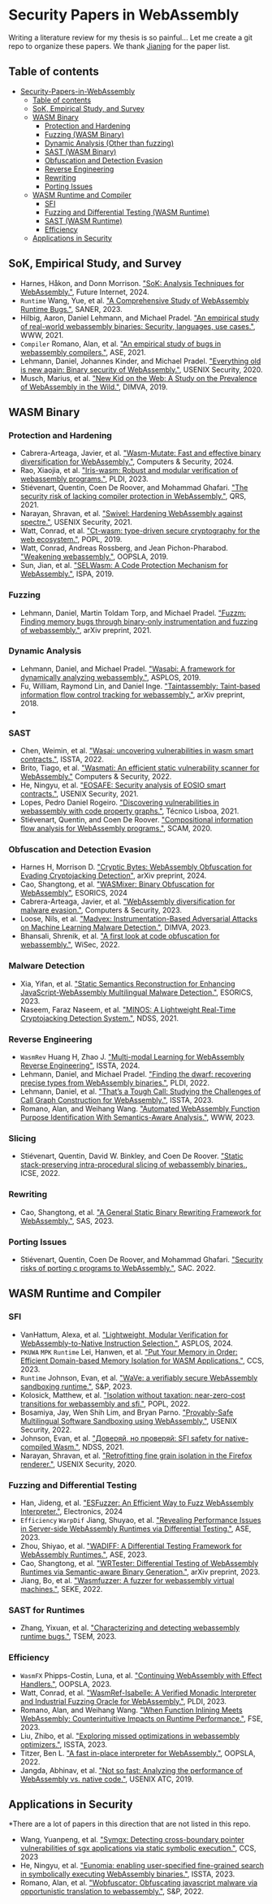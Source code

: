 # Security Papers in WebAssembly
Writing a literature review for my thesis is so painful... Let me create a git repo to organize these papers. We thank [Jianing](https://wasm.jianing.wang/#/papers) for the paper list.

## Table of contents
- [Security-Papers-in-WebAssembly](#security-papers-in-webassembly)
	- [Table of contents](#table-of-contents)
	- [SoK, Empirical Study, and Survey](sok,-empirical-study,-and-survey)
	- [WASM Binary](#wasm-binary)
	  - [Protection and Hardening](#protection-and-hardening)
	  - [Fuzzing (WASM Binary)](#fuzzing)
	  - [Dynamic Analysis (Other than fuzzing)](dynamic-analysis)
	  - [SAST (WASM Binary)](#sast)
	  - [Obfuscation and Detection Evasion](#obfuscation-and-detection-evasion)
	  - [Reverse Engineering](#reverse-engineering)
	  - [Rewriting](#rewriting)
	  - [Porting Issues](#porting-issues)
	- [WASM Runtime and Compiler](#wasm-runtime-and-compiler)
 		- [SFI](#sfi)
 		- [Fuzzing and Differential Testing (WASM Runtime)](#fuzzing-and-differential-testing)
 		- [SAST (WASM Runtime)](#sast-for-runtimes)
		- [Efficiency](#efficiency)
	- [Applications in Security](#applications-in-security)

## SoK, Empirical Study, and Survey
- Harnes, Håkon, and Donn Morrison. ["SoK: Analysis Techniques for WebAssembly."](https://www.mdpi.com/1999-5903/16/3/84/pdf), Future Internet, 2024.
- `Runtime` Wang, Yue, et al. ["A Comprehensive Study of WebAssembly Runtime Bugs."](https://ieeexplore.ieee.org/abstract/document/10123536), SANER, 2023.
- Hilbig, Aaron, Daniel Lehmann, and Michael Pradel. ["An empirical study of real-world webassembly binaries: Security, languages, use cases."](https://www.software-lab.org/publications/www2021.pdf), WWW, 2021.
- `Compiler` Romano, Alan, et al. ["An empirical study of bugs in webassembly compilers."](https://par.nsf.gov/servlets/purl/10312862), ASE, 2021.
- Lehmann, Daniel, Johannes Kinder, and Michael Pradel. ["Everything old is new again: Binary security of WebAssembly."](https://www.usenix.org/system/files/sec20-lehmann.pdf), USENIX Security, 2020.
- Musch, Marius, et al. ["New Kid on the Web: A Study on the Prevalence of WebAssembly in the Wild."](https://intellisec.org/pubs/2019a-dimva.pdf), DIMVA, 2019.

## WASM Binary
  
### Protection and Hardening
- Cabrera-Arteaga, Javier, et al. ["Wasm-Mutate: Fast and effective binary diversification for WebAssembly."](https://www.sciencedirect.com/science/article/pii/S0167404824000324), Computers & Security, 2024.
- Rao, Xiaojia, et al. ["Iris-wasm: Robust and modular verification of webassembly programs."](https://dl.acm.org/doi/pdf/10.1145/3591265), PLDI, 2023.
- Stiévenart, Quentin, Coen De Roover, and Mohammad Ghafari. ["The security risk of lacking compiler protection in WebAssembly."](https://arxiv.org/pdf/2111.01421), QRS, 2021.
- Narayan, Shravan, et al. ["Swivel: Hardening WebAssembly against spectre."](https://www.usenix.org/system/files/sec21-narayan.pdf), USENIX Security, 2021.
- Watt, Conrad, et al. ["Ct-wasm: type-driven secure cryptography for the web ecosystem."](https://dl.acm.org/doi/pdf/10.1145/3290390), POPL, 2019.
- Watt, Conrad, Andreas Rossberg, and Jean Pichon-Pharabod. ["Weakening webassembly."](https://dl.acm.org/doi/pdf/10.1145/3360559), OOPSLA, 2019.
- Sun, Jian, et al. ["SELWasm: A Code Protection Mechanism for WebAssembly."](https://ieeexplore.ieee.org/abstract/document/9047432), ISPA, 2019.


### Fuzzing
- Lehmann, Daniel, Martin Toldam Torp, and Michael Pradel. ["Fuzzm: Finding memory bugs through binary-only instrumentation and fuzzing of webassembly."](https://arxiv.org/pdf/2110.15433), arXiv preprint, 2021.

### Dynamic Analysis 
- Lehmann, Daniel, and Michael Pradel. ["Wasabi: A framework for dynamically analyzing webassembly."](https://arxiv.org/pdf/1808.10652), ASPLOS, 2019.
- Fu, William, Raymond Lin, and Daniel Inge. ["Taintassembly: Taint-based information flow control tracking for webassembly."](https://arxiv.org/pdf/1802.01050), arXiv preprint, 2018.
- 
### SAST
- Chen, Weimin, et al. ["Wasai: uncovering vulnerabilities in wasm smart contracts."](https://dl.acm.org/doi/pdf/10.1145/3533767.3534218), ISSTA, 2022.
- Brito, Tiago, et al. ["Wasmati: An efficient static vulnerability scanner for WebAssembly."](https://www.sciencedirect.com/science/article/pii/S0167404822001407) Computers & Security, 2022.
- He, Ningyu, et al. ["EOSAFE: Security analysis of EOSIO smart contracts."](https://www.usenix.org/system/files/sec21-he-ningyu.pdf), USENIX Security, 2021.
- Lopes, Pedro Daniel Rogeiro. ["Discovering vulnerabilities in webassembly with code property graphs."](https://syssec.dpss.inesc-id.pt/projects/tr-wasmati.pdf), Técnico Lisboa, 2021.
- Stiévenart, Quentin, and Coen De Roover. ["Compositional information flow analysis for WebAssembly programs."](https://cris.vub.be/ws/files/75991494/informationflow_copyright.pdf), SCAM, 2020.

### Obfuscation and Detection Evasion
- Harnes H, Morrison D. ["Cryptic Bytes: WebAssembly Obfuscation for Evading Cryptojacking Detection"](https://arxiv.org/pdf/2403.15197), arXiv preprint, 2024.
- Cao, Shangtong, et al. ["WASMixer: Binary Obfuscation for WebAssembly"](https://arxiv.org/pdf/2308.03123), ESORICS, 2024
- Cabrera-Arteaga, Javier, et al. ["WebAssembly diversification for malware evasion."](https://www.sciencedirect.com/science/article/pii/S0167404823002067), Computers & Security, 2023.
- Loose, Nils, et al. ["Madvex: Instrumentation-Based Adversarial Attacks on Machine Learning Malware Detection."](https://arxiv.org/pdf/2305.02559), DIMVA, 2023.
- Bhansali, Shrenik, et al. ["A first look at code obfuscation for webassembly."](https://dl.acm.org/doi/pdf/10.1145/3507657.3528560), WiSec, 2022.
  
### Malware Detection
- Xia, Yifan, et al. ["Static Semantics Reconstruction for Enhancing JavaScript-WebAssembly Multilingual Malware Detection."](https://arxiv.org/pdf/2310.17304), ESORICS, 2023.
- Naseem, Faraz Naseem, et al. ["MINOS: A Lightweight Real-Time Cryptojacking Detection System."](https://www.researchgate.net/profile/Ahmet-Aris/publication/349109071_MINOS_A_Lightweight_Real-Time_Cryptojacking_Detection_System/links/61488e123c6cb310697fba33/MINOS-A-Lightweight-Real-Time-Cryptojacking-Detection-System.pdf), NDSS, 2021.

### Reverse Engineering
- `WasmRev` Huang H, Zhao J. ["Multi-modal Learning for WebAssembly Reverse Engineering"](https://arxiv.org/pdf/2404.03171), ISSTA, 2024.
- Lehmann, Daniel, and Michael Pradel. ["Finding the dwarf: recovering precise types from WebAssembly binaries."](https://www.software-lab.org/publications/pldi2022.pdf), PLDI, 2022.
- Lehmann, Daniel, et al. ["That’s a Tough Call: Studying the Challenges of Call Graph Construction for WebAssembly."](https://dl.acm.org/doi/abs/10.1145/3597926.3598104), ISSTA, 2023.
- Romano, Alan, and Weihang Wang. ["Automated WebAssembly Function Purpose Identification With Semantics-Aware Analysis."](https://dl.acm.org/doi/pdf/10.1145/3543507.3583235), WWW, 2023.


### Slicing
- Stiévenart, Quentin, David W. Binkley, and Coen De Roover. ["Static stack-preserving intra-procedural slicing of webassembly binaries.](http://soft.vub.ac.be/Publications/2022/vub-tr-soft-22-04.pdf), ICSE, 2022.

### Rewriting
- Cao, Shangtong, et al. ["A General Static Binary Rewriting Framework for WebAssembly."](https://arxiv.org/pdf/2305.01454), SAS, 2023.

### Porting Issues
- Stiévenart, Quentin, Coen De Roover, and Mohammad Ghafari. ["Security risks of porting c programs to WebAssembly."](https://arxiv.org/pdf/2112.11745), SAC. 2022.


## WASM Runtime and Compiler

### SFI
- VanHattum, Alexa, et al. ["Lightweight, Modular Verification for WebAssembly-to-Native Instruction Selection."](https://cs.wellesley.edu/~avh/veri-isle-preprint.pdf), ASPLOS, 2024.
- `PKUWA` `MPK` `Runtime` Lei, Hanwen, et al. ["Put Your Memory in Order: Efficient Domain-based Memory Isolation for WASM Applications."](https://dl.acm.org/doi/pdf/10.1145/3576915.3623205), CCS, 2023.
- `Runtime` Johnson, Evan, et al. ["WaVe: a verifiably secure WebAssembly sandboxing runtime."](https://cseweb.ucsd.edu/~dstefan/pubs/johnson:2023:wave.pdf), S&P, 2023.
- Kolosick, Matthew, et al. ["Isolation without taxation: near-zero-cost transitions for webassembly and sfi."](https://dl.acm.org/doi/pdf/10.1145/3498688), POPL, 2022.
- Bosamiya, Jay, Wen Shih Lim, and Bryan Parno. ["Provably-Safe Multilingual Software Sandboxing using WebAssembly."](https://www.usenix.org/system/files/sec22-bosamiya.pdf), USENIX Security, 2022.
- Johnson, Evan, et al. ["Доверяй, но проверяй: SFI safety for native-compiled Wasm."](https://par.nsf.gov/servlets/purl/10228509), NDSS, 2021.
- Narayan, Shravan, et al. ["Retrofitting fine grain isolation in the Firefox renderer."](https://www.usenix.org/system/files/sec20-narayan.pdf), USENIX Security, 2020.

### Fuzzing and Differential Testing
- Han, Jideng, et al. ["ESFuzzer: An Efficient Way to Fuzz WebAssembly Interpreter."](https://www.mdpi.com/2079-9292/13/8/1498), Electronics, 2024
- `Efficiency` `WarpDif` Jiang, Shuyao, et al. ["Revealing Performance Issues in Server-side WebAssembly Runtimes via Differential Testing."](https://arxiv.org/pdf/2309.12167), ASE, 2023.
- Zhou, Shiyao, et al. ["WADIFF: A Differential Testing Framework for WebAssembly Runtimes."](https://ieeexplore.ieee.org/abstract/document/10298359), ASE, 2023.
- Cao, Shangtong, et al. ["WRTester: Differential Testing of WebAssembly Runtimes via Semantic-aware Binary Generation."](https://arxiv.org/html/2312.10456v1), arXiv preprint, 2023.
- Jiang, Bo, et al. ["Wasmfuzzer: A fuzzer for webassembly virtual machines."](https://ksiresearch.org/seke/seke22paper/paper165.pdf), SEKE, 2022.


### SAST for Runtimes
- Zhang, Yixuan, et al. ["Characterizing and detecting webassembly runtime bugs."](https://arxiv.org/pdf/2301.12102), TSEM, 2023.

### Efficiency
- `WasmFX` Phipps-Costin, Luna, et al. ["Continuing WebAssembly with Effect Handlers."](https://dl.acm.org/doi/pdf/10.1145/3622814), OOPSLA, 2023.
- Watt, Conrad, et al. ["WasmRef-Isabelle: A Verified Monadic Interpreter and Industrial Fuzzing Oracle for WebAssembly."](https://dl.acm.org/doi/pdf/10.1145/3591224), PLDI, 2023.
- Romano, Alan, and Weihang Wang. ["When Function Inlining Meets WebAssembly: Counterintuitive Impacts on Runtime Performance."](https://dl.acm.org/doi/pdf/10.1145/3611643.3616311), FSE, 2023.
- Liu, Zhibo, et al. ["Exploring missed optimizations in webassembly optimizers."](https://www.cse.cuhk.edu.hk/~wei/papers/issta23_wasm.pdf), ISSTA, 2023.
- Titzer, Ben L. ["A fast in-place interpreter for WebAssembly."](https://dl.acm.org/doi/pdf/10.1145/3563311), OOPSLA, 2022.
- Jangda, Abhinav, et al. ["Not so fast: Analyzing the performance of WebAssembly vs. native code."](https://www.usenix.org/system/files/atc19-jangda.pdf), USENIX ATC, 2019.

## Applications in Security
*There are a lot of papers in this direction that are not listed in this repo.
- Wang, Yuanpeng, et al. ["Symgx: Detecting cross-boundary pointer vulnerabilities of sgx applications via static symbolic execution."](https://vtechworks.lib.vt.edu/bitstreams/4fb7d5ad-254d-4b31-9a52-640bd5c5956a/download), CCS, 2023
- He, Ningyu, et al. ["Eunomia: enabling user-specified fine-grained search in symbolically executing WebAssembly binaries."](https://arxiv.org/pdf/2304.07204), ISSTA, 2023.
- Romano, Alan, et al. ["Wobfuscator: Obfuscating javascript malware via opportunistic translation to webassembly."](https://par.nsf.gov/servlets/purl/10391578), S&P, 2022.
